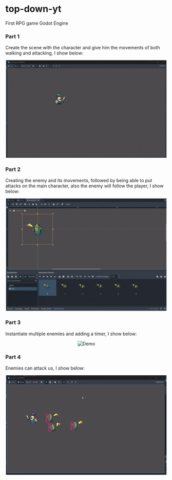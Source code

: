 # top-down-yt
First RPG game Godot Engine

 ### Part 1
Create the scene with the character and give him the movements of both walking and attacking, I show below:

<p align="center">
  <img src="./videos/part1.gif" alt="Demo" width="500"/>
</p>

 ### Part 2
Creating the enemy and its movements, followed by being able to put attacks on the main character, also
the enemy will follow the player, I show below:

<p align="center">
  <img src="./videos/part2.gif" alt="Demo" width="500"/>
</p>

 ### Part 3
Instantiate multiple enemies and adding a timer, I show below:
	
<p align="center">
  <img src="./videos/part3.gif" alt="Demo" width="500"/>
</p>

 ### Part 4
Enemies can attack us, I show below:
	
<p align="center">
  <img src="./videos/part4.gif" alt="Demo" width="500"/>
</p>
